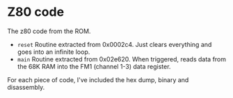 # Z80 code

The z80 code from the ROM.

 * `reset` Routine extracted from 0x0002c4. Just clears everything and
   goes into an infinite loop.
 * `main` Routine extracted from 0x02e620. When triggered, reads data
   from the 68K RAM into the FM1 (channel 1-3) data register.

For each piece of code, I've included the hex dump, binary and
disassembly.
